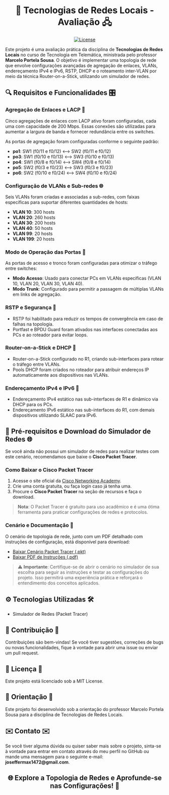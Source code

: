 <h1 align="center">📡 Tecnologias de Redes Locais - Avaliação 🖧</h1>

<p align="center">
  <a href="https://opensource.org/licenses/MIT">
    <img src="https://img.shields.io/badge/License-MIT-blue.svg" alt="License">
  </a>
</p>

<p>
  Este projeto é uma avaliação prática da disciplina de <strong>Tecnologias de Redes Locais</strong> no curso de Tecnologia em Telemática, ministrada pelo professor <strong>Marcelo Portela Sousa</strong>. O objetivo é implementar uma topologia de rede que envolve configurações avançadas de agregação de enlaces, VLANs, endereçamento IPv4 e IPv6, RSTP, DHCP e o roteamento inter-VLAN por meio da técnica Router-on-a-Stick, utilizando um simulador de redes.
</p>

<h2>🔍 Requisitos e Funcionalidades 🎛️</h2>

### Agregação de Enlaces e LACP 🔗
Cinco agregações de enlaces com LACP ativo foram configuradas, cada uma com capacidade de 200 Mbps. Essas conexões são utilizadas para aumentar a largura de banda e fornecer redundância entre os switches.

As portas de agregação foram configuradas conforme o seguinte padrão:
- **po1**: SW1 (f0/11 e f0/12) <–> SW2 (f0/11 e f0/12)
- **po3**: SW1 (f0/10 e f0/13) <–> SW3 (f0/10 e f0/13)
- **po4**: SW1 (f0/8 e f0/14) <–> SW4 (f0/8 e f0/14)
- **po5**: SW2 (f0/3 e f0/23) <–> SW3 (f0/3 e f0/23)
- **po6**: SW2 (f0/10 e f0/24) <–> SW4 (f0/10 e f0/24)

### Configuração de VLANs e Sub-redes 🌐
Seis VLANs foram criadas e associadas a sub-redes, com faixas específicas para suportar diferentes quantidades de hosts:
- **VLAN 10**: 300 hosts
- **VLAN 20**: 260 hosts
- **VLAN 30**: 200 hosts
- **VLAN 40**: 50 hosts
- **VLAN 99**: 20 hosts
- **VLAN 199**: 20 hosts

### Modo de Operação das Portas 🔌
As portas de acesso e tronco foram configuradas para otimizar o tráfego entre switches:
- **Modo Acesso**: Usado para conectar PCs em VLANs específicas (VLAN 10, VLAN 20, VLAN 30, VLAN 40).
- **Modo Trunk**: Configurado para permitir a passagem de múltiplas VLANs em links de agregação.

### RSTP e Segurança 🔄
- RSTP foi habilitado para reduzir os tempos de convergência em caso de falhas na topologia.
- Portfast e BPDU Guard foram ativados nas interfaces conectadas aos PCs e ao roteador para evitar loops.

### Router-on-a-Stick e DHCP 📶
- Router-on-a-Stick configurado no R1, criando sub-interfaces para rotear o tráfego entre VLANs.
- Pools DHCP foram criados no roteador para atribuir endereços IP automaticamente aos dispositivos nas VLANs.

### Endereçamento IPv4 e IPv6 🧭
- Endereçamento IPv4 estático nas sub-interfaces de R1 e dinâmico via DHCP para os PCs.
- Endereçamento IPv6 estático nas sub-interfaces do R1, com demais dispositivos utilizando SLAAC para IPv6.

<h2>🔧 Pré-requisitos e Download do Simulador de Redes 🌐</h2>

Se você ainda não possui um simulador de redes para realizar testes com este cenário, recomendamos que baixe o **Cisco Packet Tracer**.

### Como Baixar o Cisco Packet Tracer
1. Acesse o site oficial da [Cisco Networking Academy](https://www.netacad.com/).
2. Crie uma conta gratuita, ou faça login caso já tenha uma.
3. Procure o **Cisco Packet Tracer** na seção de recursos e faça o download.

> **Nota**: O Packet Tracer é gratuito para uso acadêmico e é uma ótima ferramenta para praticar configurações de redes e protocolos.

### Cenário e Documentação 📄
O cenário de topologia de rede, junto com um PDF detalhado com instruções de configuração, está disponível para download:

- [Baixar Cenário Packet Tracer (.pkt)](https://github.com/joseffermax/Configura-o-Avancada-de-Redes-LAN-VLANs-LACP-e-Roteamento-Inter-VLAN/blob/main/Avalia%C3%A7%C3%A3o%20Tecnologias%20de%20Redes%20Locais.pkt)
- [Baixar PDF de Instruções (.pdf)](https://github.com/joseffermax/Configura-o-Avancada-de-Redes-LAN-VLANs-LACP-e-Roteamento-Inter-VLAN/blob/main/Avalia%C3%A7%C3%A3o%20Tecnologias%20de%20Redes%20Locais.pdf)

> ⚠️ **Importante**: Certifique-se de abrir o cenário no simulador de sua escolha para seguir as instruções e testar as configurações do projeto. Isso permitirá uma experiência prática e reforçará o entendimento dos conceitos aplicados.

<h2>⚙️ Tecnologias Utilizadas 🛠️</h2>

- Simulador de Redes (Packet Tracer)

<h2>🤝 Contribuição 🤝</h2>

Contribuições são bem-vindas! Se você tiver sugestões, correções de bugs ou novas funcionalidades, fique à vontade para abrir uma issue ou enviar um pull request.

<h2>📜 Licença 📜</h2>

<p>Este projeto está licenciado sob a MIT License.</p>

<h2>📘 Orientação 📘</h2>

<p>Este projeto foi desenvolvido sob a orientação do professor Marcelo Portela Sousa para a disciplina de Tecnologias de Redes Locais.</p>

<h2>✉️ Contato ✉️</h2>
Se você tiver alguma dúvida ou quiser saber mais sobre o projeto, sinta-se à vontade para entrar em contato através do meu perfil no GitHub ou mande uma mensagem para o seguinte e-mail: <strong>joseffermax1472@gmail.com</strong>.

<h2 align="center">🌐 Explore a Topologia de Redes e Aprofunde-se nas Configurações! 🚀</h2>


